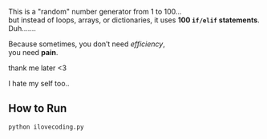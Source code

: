 This is a "random" number generator from 1 to 100...  
but instead of loops, arrays, or dictionaries, it uses **100 `if/elif` statements**.  Duh.......

Because sometimes, you don’t need *efficiency*,  
you need **pain**.

thank me later <3

I hate my self too..
## How to Run
```bash
python ilovecoding.py

